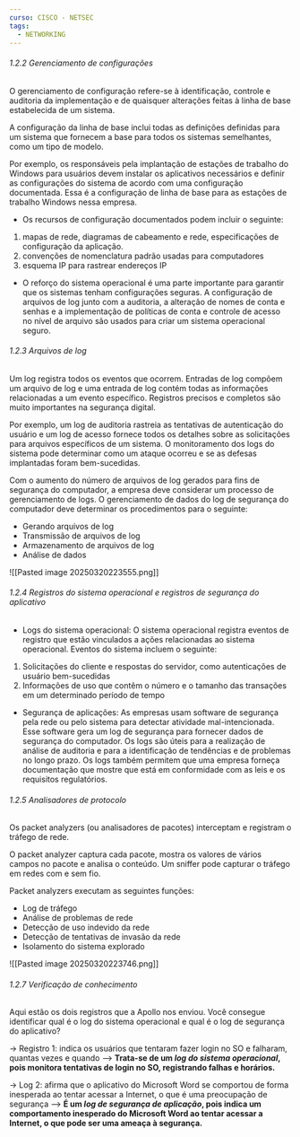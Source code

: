 ```yaml
---
curso: CISCO - NETSEC
tags:
  - NETWORKING
---
```


###### 1.2.2 Gerenciamento de configurações
O gerenciamento de configuração refere-se à identificação, controle e auditoria da implementação e de quaisquer alterações feitas à linha de base estabelecida de um sistema.

A configuração da linha de base inclui todas as definições definidas para um sistema que fornecem a base para todos os sistemas semelhantes, como um tipo de modelo.

Por exemplo, os responsáveis pela implantação de estações de trabalho do Windows para usuários devem instalar os aplicativos necessários e definir as configurações do sistema de acordo com uma configuração documentada. Essa é a configuração de linha de base para as estações de trabalho Windows nessa empresa.

* Os recursos de configuração documentados podem incluir o seguinte: 
1. mapas de rede, diagramas de cabeamento e rede, especificações de configuração da aplicação.
2. convenções de nomenclatura padrão usadas para computadores
3. esquema IP para rastrear endereços IP

* O reforço do sistema operacional é uma parte importante para garantir que os sistemas tenham configurações seguras. A configuração de arquivos de log junto com a auditoria, a alteração de nomes de conta e senhas e a implementação de políticas de conta e controle de acesso no nível de arquivo são usados para criar um sistema operacional seguro.

###### 1.2.3 Arquivos de log
Um log registra todos os eventos que ocorrem. Entradas de log compõem um arquivo de log e uma entrada de log contém todas as informações relacionadas a um evento específico. Registros precisos e completos são muito importantes na segurança digital.

Por exemplo, um log de auditoria rastreia as tentativas de autenticação do usuário e um log de acesso fornece todos os detalhes sobre as solicitações para arquivos específicos de um sistema. O monitoramento dos logs do sistema pode determinar como um ataque ocorreu e se as defesas implantadas foram bem-sucedidas.

Com o aumento do número de arquivos de log gerados para fins de segurança do computador, a empresa deve considerar um processo de gerenciamento de logs. O gerenciamento de dados do log de segurança do computador deve determinar os procedimentos para o seguinte:

- Gerando arquivos de log
- Transmissão de arquivos de log
- Armazenamento de arquivos de log
- Análise de dados

![[Pasted image 20250320223555.png]]

###### 1.2.4 Registros do sistema operacional e registros de segurança do aplicativo
- Logs do sistema operacional: O sistema operacional registra eventos de registro que estão vinculados a ações relacionadas ao sistema operacional. Eventos do sistema incluem o seguinte:
1. Solicitações do cliente e respostas do servidor, como autenticações de usuário bem-sucedidas 
2. Informações de uso que contêm o número e o tamanho das transações em um determinado período de tempo

- Segurança de aplicações: As empresas usam software de segurança pela rede ou pelo sistema para detectar atividade mal-intencionada. Esse software gera um log de segurança para fornecer dados de segurança do computador. Os logs são úteis para a realização de análise de auditoria e para a identificação de tendências e de problemas no longo prazo. Os logs também permitem que uma empresa forneça documentação que mostre que está em conformidade com as leis e os requisitos regulatórios.


###### 1.2.5 Analisadores de protocolo
Os packet analyzers (ou analisadores de pacotes) interceptam e registram o tráfego de rede.

O packet analyzer captura cada pacote, mostra os valores de vários campos no pacote e analisa o conteúdo. Um sniffer pode capturar o tráfego em redes com e sem fio.

Packet analyzers executam as seguintes funções:

- Log de tráfego
- Análise de problemas de rede
- Detecção de uso indevido da rede
- Detecção de tentativas de invasão da rede
- Isolamento do sistema explorado

![[Pasted image 20250320223746.png]]

###### 1.2.7 Verificação de conhecimento
Aqui estão os dois registros que a Apollo nos enviou. Você consegue identificar qual é o log do sistema operacional e qual é o log de segurança do aplicativo?


-> Registro 1: indica os usuários que tentaram fazer login no SO e falharam, quantas vezes e quando 
--> **Trata-se de um *log do sistema operacional*, pois monitora tentativas de login no SO, registrando falhas e horários.**

-> Log 2: afirma que o aplicativo do Microsoft Word se comportou de forma inesperada ao tentar acessar a Internet, o que é uma preocupação de segurança
--> **É um *log de segurança de aplicação*, pois indica um comportamento inesperado do Microsoft Word ao tentar acessar a Internet, o que pode ser uma ameaça à segurança.**